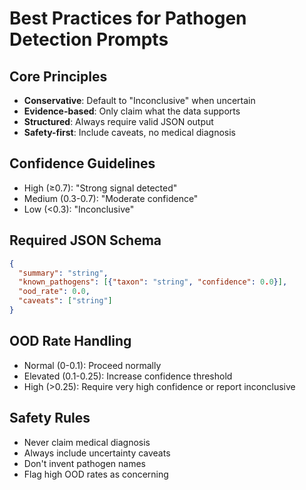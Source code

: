 # Best Practices for Pathogen Detection Prompts

## Core Principles
- **Conservative**: Default to "Inconclusive" when uncertain
- **Evidence-based**: Only claim what the data supports
- **Structured**: Always require valid JSON output
- **Safety-first**: Include caveats, no medical diagnosis

## Confidence Guidelines
- High (≥0.7): "Strong signal detected"
- Medium (0.3-0.7): "Moderate confidence"
- Low (<0.3): "Inconclusive"

## Required JSON Schema
```json
{
  "summary": "string",
  "known_pathogens": [{"taxon": "string", "confidence": 0.0}],
  "ood_rate": 0.0,
  "caveats": ["string"]
}
```

## OOD Rate Handling
- Normal (0-0.1): Proceed normally  
- Elevated (0.1-0.25): Increase confidence threshold
- High (>0.25): Require very high confidence or report inconclusive

## Safety Rules
- Never claim medical diagnosis
- Always include uncertainty caveats
- Don't invent pathogen names
- Flag high OOD rates as concerning